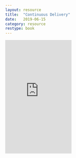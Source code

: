 ```yaml
---
layout: resource
title:  "Continuous Delivery"
date:   2019-06-15
category: resource
restype: book
---
```


<iframe type="text/html" width="212" height="362" frameborder="0" allowfullscreen style="max-width:100%" src="https://read.amazon.com/kp/card?asin=B003YMNVC0&preview=inline&linkCode=kpe&ref_=cm_sw_r_kb_dp_z1f.CbAPYK21J" ></iframe>